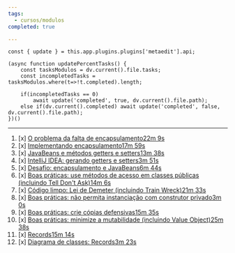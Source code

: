 ```yaml
---
tags:
  - cursos/modulos
completed: true

---
```


```dataviewjs
const { update } = this.app.plugins.plugins['metaedit'].api;

(async function updatePercentTasks() {
	const tasksModulos = dv.current().file.tasks;
	const incompletedTasks = tasksModulos.where(t=>!t.completed).length;
	
	if(incompletedTasks == 0)
		await update('completed', true, dv.current().file.path);
	else if(dv.current().completed) await update('completed', false, dv.current().file.path);
})()
```
---
1. [x] [O problema da falta de encapsulamento22m 9s](https://app.algaworks.com/aulas/4504/o-problema-da-falta-de-encapsulamento)
2. [x] [Implementando encapsulamento17m 59s](https://app.algaworks.com/aulas/4505/implementando-encapsulamento)
3. [x] [JavaBeans e métodos getters e setters13m 38s](https://app.algaworks.com/aulas/4506/javabeans-e-metodos-getters-e-setters)
4. [x] [IntelliJ IDEA: gerando getters e setters3m 51s](https://app.algaworks.com/aulas/4507/intellij-idea-gerando-getters-e-setters)
5. [x] [Desafio: encapsulamento e JavaBeans6m 44s](https://app.algaworks.com/aulas/4508/desafio-encapsulamento-e-javabeans)
6. [x] [Boas práticas: use métodos de acesso em classes públicas (incluindo Tell Don't Ask)14m 6s](https://app.algaworks.com/aulas/4509/boas-praticas-use-metodos-de-acesso-em-classes-publicas-incluindo-tell-dont-ask)
7. [x] [Código limpo: Lei de Demeter (incluindo Train Wreck)21m 33s](https://app.algaworks.com/aulas/4510/codigo-limpo-lei-de-demeter-incluindo-train-wreck)
8. [x] [Boas práticas: não permita instanciação com construtor privado3m 0s](https://app.algaworks.com/aulas/4511/boas-praticas-nao-permita-instanciacao-com-construtor-privado)
9. [x] [Boas práticas: crie cópias defensivas15m 35s](https://app.algaworks.com/aulas/4512/boas-praticas-crie-copias-defensivas)
10. [x] [Boas práticas: minimize a mutabilidade (incluindo Value Object)25m 38s](https://app.algaworks.com/aulas/4513/boas-praticas-minimize-a-mutabilidade-incluindo-value-object)
11. [x] [Records15m 14s](https://app.algaworks.com/aulas/4514/records)
12. [x] [Diagrama de classes: Records3m 23s](https://app.algaworks.com/aulas/4515/diagrama-de-classes-records)